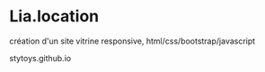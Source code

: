 # Lia.location
création d'un site vitrine responsive, html/css/bootstrap/javascript

stytoys.github.io

